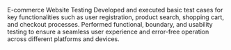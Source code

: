 E-commerce Website Testing
Developed and executed basic test cases for key functionalities such as user registration, product search, shopping cart, and checkout processes.
Performed functional, boundary, and usability testing to ensure a seamless user experience and error-free operation across different platforms and devices.
